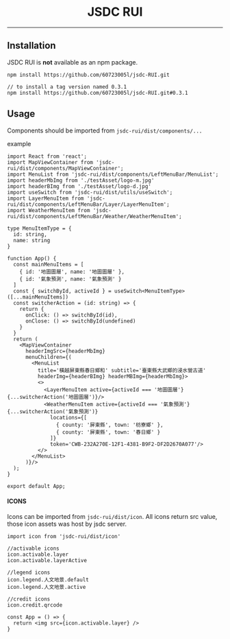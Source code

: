 <h1 align="center">JSDC RUI</h1>

---


## Installation
JSDC RUI is **not** available as an npm package.
```
npm install https://github.com/60723005l/jsdc-RUI.git

// to install a tag version named 0.3.1
npm install https://github.com/60723005l/jsdc-RUI.git#0.3.1
```

## Usage

Components should be imported from `jsdc-rui/dist/components/...`

example
```tsx
import React from 'react';
import MapViewContainer from 'jsdc-rui/dist/components/MapViewContainer';
import MenuList from 'jsdc-rui/dist/components/LeftMenuBar/MenuList';
import headerMbImg from './testAsset/logo-m.jpg'
import headerBImg from './testAsset/logo-d.jpg'
import useSwitch from 'jsdc-rui/dist/utils/useSwitch';
import LayerMenuItem from 'jsdc-rui/dist/components/LeftMenuBar/Layer/LayerMenuItem';
import WeatherMenuItem from 'jsdc-rui/dist/components/LeftMenuBar/Weather/WeatherMenuItem';

type MenuItemType = {
  id: string,
  name: string
}

function App() {
  const mainMenuItems = [
    { id: '地圖圖層', name: '地圖圖層' },
    { id: '氣象預測', name: '氣象預測' }
  ]
  const { switchById, activeId } = useSwitch<MenuItemType>([...mainMenuItems])
  const switcherAction = (id: string) => {
    return {
      onClick: () => switchById(id),
      onClose: () => switchById(undefined)
    }
  }
  return (
    <MapViewContainer
      headerImgSrc={headerMbImg}
      menuChildren={(
        <MenuList
          title='橫越屏東縣春日鄉和' subtitle='臺東縣大武鄉的浸水營古道'
          headerImg={headerBImg} headerMBImg={headerMbImg}>
          <>
            <LayerMenuItem active={activeId === '地圖圖層'} {...switcherAction('地圖圖層')}/>
            <WeatherMenuItem active={activeId === '氣象預測'} {...switcherAction('氣象預測')}
              locations={[
                { county: '屏東縣', town: '枋寮鄉' },
                { county: '屏東縣', town: '春日鄉' }
              ]}
              token='CWB-232A270E-12F1-4381-B9F2-DF2D2670A077'/>
          </>
        </MenuList>
      )}/>
  );
}

export default App;
```

#### ICONS
Icons can be imported from `jsdc-rui/dist/icon`.
All icons return src value, those icon assets was host by jsdc server.

```tsx
import icon from 'jsdc-rui/dist/icon'

//activable icons
icon.activable.layer
icon.activable.layerActive

//legend icons
icon.legend.人文地景.default
icon.legend.人文地景.active

//credit icons
icon.credit.qrcode

const App = () => {
  return <img src={icon.activable.layer} />
}
```
